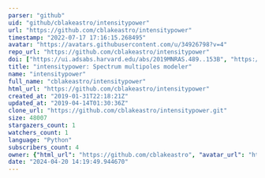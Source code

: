 ```yaml
---
parser: "github"
uid: "github/cblakeastro/intensitypower"
url: "https://github.com/cblakeastro/intensitypower"
timestamp: "2022-07-17 17:16:15.268495"
avatar: "https://avatars.githubusercontent.com/u/34926798?v=4"
repo_url: "https://github.com/cblakeastro/intensitypower"
doi: ["https://ui.adsabs.harvard.edu/abs/2019MNRAS.489..153B", "https://ui.adsabs.harvard.edu/abs/2019ascl.soft07027B/abstract"]
title: "intensitypower: Spectrum multipoles modeler"
name: "intensitypower"
full_name: "cblakeastro/intensitypower"
html_url: "https://github.com/cblakeastro/intensitypower"
created_at: "2019-01-31T22:18:21Z"
updated_at: "2019-04-14T01:30:36Z"
clone_url: "https://github.com/cblakeastro/intensitypower.git"
size: 48007
stargazers_count: 1
watchers_count: 1
language: "Python"
subscribers_count: 4
owner: {"html_url": "https://github.com/cblakeastro", "avatar_url": "https://avatars.githubusercontent.com/u/34926798?v=4", "login": "cblakeastro", "type": "User"}
date: "2024-04-20 14:19:49.944670"
---
```


